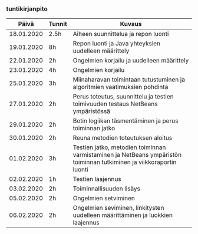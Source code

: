 ### tuntikirjanpito
Päivä| Tunnit | Kuvaus
--------------- | ----- | ------
18.01.2020 | 2.5h | Aiheen suunnittelua ja repon luonti
19.01.2020 | 8h | Repon luonti ja Java yhteyksien uudelleen määrittely
22.01.2020 | 2h | Ongelmien korjailu ja uudelleen määrittely
23.01.2020 | 4h | Ongelmien korjailu
25.01.2020 | 3h | Miinaharavan toimintaan tutustuminen ja algoritmien vaatimuksien pohdinta
27.01.2020 | 2h | Perus toteutus, suunnittelu ja testien toimivuuden testaus NetBeans ympäristössä
29.01.2020 | 2h | Botin logiikan täsmentäminen ja perus toiminnan jatko
30.01.2020 | 2h | Reuna metodien toteutuksen aloitus
01.02.2020 | 3h | Testien jatko, metodien toiminnan varmistaminen ja NetBeans ympäristön toiminnan tutkiminen ja viikkoraportin luonti
02.02.2020 | 1h | Testien laajennus
03.02.2020 | 2h | Toiminnallisuuden lisäys
05.02.2020 | 2h | Ongelmien setviminen
06.02.2020 | 2h | Ongelmien seviminen, linkitysten uudelleen määrittäminen ja luokkien laajennus